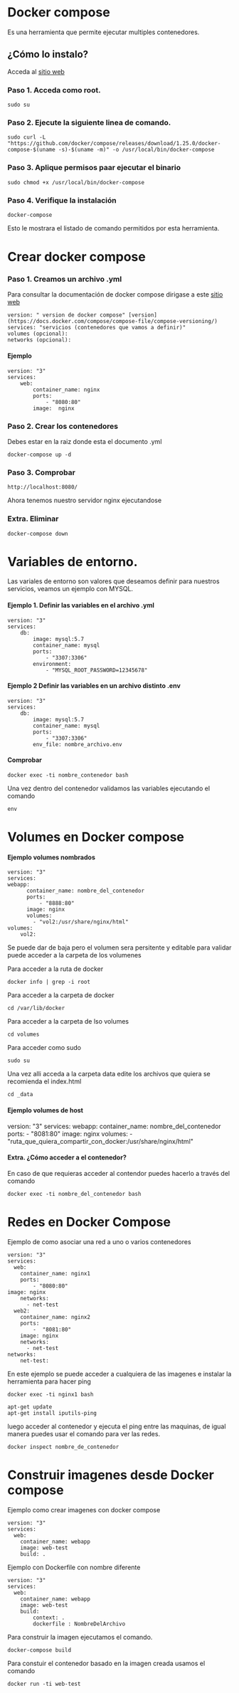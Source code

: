 # Docker compose
Es una herramienta que permite ejecutar multiples contenedores.

## ¿Cómo lo instalo?
	
Acceda al [sitio web](https://docs.docker.com/compose/)

### Paso 1. Acceda como root.

	sudo su 

### Paso 2. Ejecute la siguiente linea de comando.

	sudo curl -L "https://github.com/docker/compose/releases/download/1.25.0/docker-compose-$(uname -s)-$(uname -m)" -o /usr/local/bin/docker-compose

### Paso 3. Aplique permisos paar ejecutar el binario

	sudo chmod +x /usr/local/bin/docker-compose

### Paso 4. Verifique la instalación

	docker-compose

Esto le mostrara el listado de comando permitidos por esta herramienta.


# Crear docker compose

### Paso 1. Creamos un archivo .yml 

Para consultar la documentación de docker compose dirigase a este [sitio web](https://docs.docker.com/compose/)

	version: " version de docker compose" [version](https://docs.docker.com/compose/compose-file/compose-versioning/)
	services: "servicios (contenedores que vamos a definir)"
    volumes (opcional):
    networks (opcional):

#### Ejemplo 
	
	version: "3"
	services: 
    	web:
      		container_name: nginx
      		ports: 
          		- "8080:80"
      		image:  nginx  

### Paso 2. Crear los contenedores 
Debes estar en la raiz donde esta el documento .yml

	docker-compose up -d

### Paso 3. Comprobar 
	
	http://localhost:8080/

Ahora tenemos nuestro servidor nginx ejecutandose

### Extra. Eliminar

	docker-compose down	

# Variables de entorno.
 
Las variales de entorno son valores que deseamos definir para nuestros servicios, veamos un ejemplo con MYSQL.

#### Ejemplo 1. Definir las variables en el archivo .yml

	version: "3"
	services: 
    	db:
      		image: mysql:5.7
      		container_name: mysql
      		ports:
         		- "3307:3306"
      		environment:
        		- "MYSQL_ROOT_PASSWORD=12345678"
#### Ejemplo 2 Definir las variables en un archivo distinto .env
	
	version: "3"
	services: 
    	db:
      		image: mysql:5.7
      		container_name: mysql
      		ports:
         		- "3307:3306"
      		env_file: nombre_archivo.env
        
#### Comprobar 

	docker exec -ti nombre_contenedor bash	

Una vez dentro del contenedor validamos las variables ejecutando el comando
	
	env	

	
# Volumes en Docker compose

#### Ejemplo volumes nombrados
	
	version: "3"
	services: 
    webapp:
	      container_name: nombre_del_contenedor
	      ports: 
	          - "8888:80"
	      image: nginx
	      volumes: 
	        - "vol2:/usr/share/nginx/html"
	volumes:
	    vol2:

Se puede dar de baja pero el volumen sera persitente y editable para validar puede acceder a la carpeta de los volumenes 

Para acceder a la ruta de docker

	docker info | grep -i root

Para acceder a la carpeta de docker

	cd /var/lib/docker

Para acceder a la carpeta de lso volumes

	cd volumes

Para acceder como sudo
	
	sudo su

Una vez alli acceda a la carpeta  data edite los archivos que quiera se recomienda el index.html

	cd _data


#### Ejemplo volumes de host

version: "3"
services: 
    webapp:
      container_name: nombre_del_contenedor
      ports: 
          - "8081:80"
      image: nginx
      volumes: 
        - "ruta_que_quiera_compartir_con_docker:/usr/share/nginx/html"

#### Extra. ¿Cómo acceder a el contenedor?
En caso de que requieras acceder al contendor puedes hacerlo a través del comando 
	
	docker exec -ti nombre_del_contenedor bash


# Redes en Docker Compose
Ejemplo de como asociar una red a uno o varios contenedores


	version: "3"
	services: 
	  web:
	    container_name: nginx1
	    ports:
	        - "8080:80"
    image: nginx
	    networks:
	      - net-test    
	  web2:
	    container_name: nginx2
	    ports:
	        -  "8081:80"
	    image: nginx
	    networks:
	      - net-test
	networks:
	    net-test:

En este ejemplo se puede acceder a cualquiera de las imagenes e instalar  la herramienta para hacer ping


	docker exec -ti nginx1 bash 
	
	apt-get update
	apt-get install iputils-ping

luego acceder al contenedor y ejecuta el ping entre las maquinas, de igual manera puedes usar el comando para ver las redes.

	docker inspect nombre_de_contenedor

# Construir imagenes desde Docker compose	

Ejemplo como crear imagenes con docker compose

	version: "3"
	services: 
	  web:
	    container_name: webapp
	    image: web-test
	    build: .

Ejemplo con Dockerfile con nombre diferente

	version: "3"
	services: 
	  web:
	    container_name: webapp
	    image: web-test
	    build: 
	    	context: .
	    	dockerfile : NombreDelArchivo


Para construir la imagen ejecutamos el comando.

	docker-compose build

Para constuir el contenedor basado en la imagen creada usamos el comando

	docker run -ti web-test
